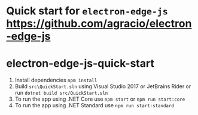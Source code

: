 Quick start for `electron-edge-js`  https://github.com/agracio/electron-edge-js
================

# electron-edge-js-quick-start

1. Install dependencies `npm install`
2. Build `src\QuickStart.sln` using Visual Studio 2017 or JetBrains Rider or run `dotnet build src/QuickStart.sln`
3. To run the app using .NET Core use `npm start` or `npm run start:core`
4. To run the app using .NET Standard use `npm run start:standard`
